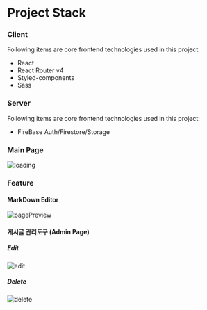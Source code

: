 Project Stack
======

### Client
Following items are core frontend technologies used in this project:
* React
* React Router v4
* Styled-components
* Sass


### Server
Following items are core frontend technologies used in this project:
* FireBase Auth/Firestore/Storage

### Main Page
![loading](https://user-images.githubusercontent.com/52311764/86374518-9ef73d00-bcbf-11ea-91b1-0c98edd3823c.gif)


### Feature
#### MarkDown Editor
 ![pagePreview](https://user-images.githubusercontent.com/52311764/86374507-9b63b600-bcbf-11ea-9e50-51a604d0452c.gif)
#### 게시글 관리도구 (Admin Page)
##### Edit
![edit](https://user-images.githubusercontent.com/52311764/86374516-9dc61000-bcbf-11ea-9d96-c830e2893bef.gif)
##### Delete
![delete](https://user-images.githubusercontent.com/52311764/86374514-9d2d7980-bcbf-11ea-8409-5e923def07f0.gif)
